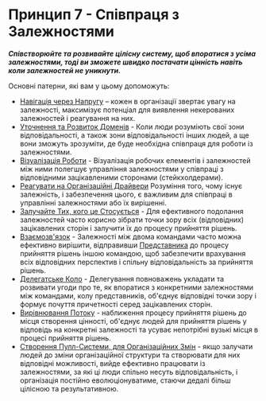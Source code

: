 # Принцип 7 - Співпраця з Залежностями


**_Співстворюйте та розвивайте цілісну систему, щоб впоратися з усіма залежностями, тоді ви зможете швидко постачати цінність навіть коли залежностей не уникнути._**

Основні патерни, які вам у цьому допоможуть:

-   [Навігація через Напругу](section:navigate-via-tension) – кожен в організації звертає увагу на залежності, максимізує потенціал для виявлення некерованих залежностей і реагування на них.
-   [Уточнення та Розвиток Доменів](section:clarify-and-develop-domains) - Коли люди розуміють свої зони відповідальності, а також зони відповідальності інших людей, а ще вони зможуть зрозуміти, де буде необхідна співпраця для роботи із залежностями.
-   [Візуалізація Роботи](section:visualize-work) - Візуалізація робочих елементів і залежностей між ними полегшує управління залежностями у співпраці з відповідними зацікавленими сторонами (стейкхолдерами).
-   [ Реагувати на Організаційні Драйвери](section:respond-to-organizational-drivers) Розуміння того, чому існує залежність, і забезпечення цього, є важливим для співпраці в управлінні залежностями або їх вирішенні.
-   [Залучайте Тих, кого це Стосується](section:involve-those-affected) - Для ефективного подолання залежностей часто корисно зібрати точки зору всіх (відповідних) зацікавлених сторін і залучити їх до процесу прийняття рішень.
-   [Взаємозв'язок](section:linking) - Залежності між двома командами часто можна ефективно вирішити, відправивши [Представника](section:representative) до процесу прийняття рішень іншою командою, щоб забезпечити врахування всіх відповідних перспектив і спільну відповідальність за прийняття рішень.
-   [Делегатське Коло](section:delegate-circle) - Делегування повноважень укладати та розвивати угоди про те, як впоратися з конкретними залежностями між командами, колу представників, об'єднує відповідні точки зору і формує почуття причетності серед зацікавлених сторін.
-   [Вирівнювання Потоку](section:align-flow) - наближення процесу прийняття рішень до місця створення цінності, об'єднує людей для прийняття рішень у відповідь на конкретні залежності та усуває непотрібні вузькі місця в процесі прийняття рішень.
-   [Створення Пулл-Системи, для Організаційних Змін](section:create-a-pull-system-for-organizational-change) - якщо залучати людей до зміни організаційної структури та створювати для них відповідні можливості, вийде ефективно працювати із залежностями, за які ці люди спільно несуть відповідальність, і організація постійно еволюціонуватиме, стаючи дедалі більш цілісною та результативною.
